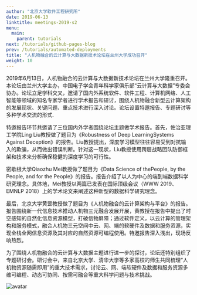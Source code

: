 ```yaml
---
author: "北京大学软件工程研究所"
date: 2019-06-13
linktitle: meetings-2019-s2
menu:
  main:
    parent: tutorials
next: /tutorials/github-pages-blog
prev: /tutorials/automated-deployments
title: "人机物融合的云计算与大数据新技术论坛在兰州大学成功召开"
weight: 10
---
```

2019年6月13日，人机物融合的云计算与大数据新技术论坛在兰州大学隆重召开。本论坛由兰州大学主办，中国电子学会青年科学家俱乐部“云计算与大数据”专委会协办。论坛立足学科交叉，邀请了国内外系统软件、软件工程、计算机网络、人工智能等领域的知名专家学者进行学术报告和研讨，围绕人机物融合新型云计算架构的发展现状、关键问题、重点技术进行深入讨论。论坛设置特邀报告、专题研讨等多种学术交流的形式.
<!--more-->
特邀报告环节共邀请了三位国内外学者围绕论坛主题做学术报告。首先，佐治亚理工学院Ling Liu教授做了题目为《Robustness of Deep LearningSystems Against Deception》的报告。Liu教授提出，深度学习模型往往容易受到对抗输入的欺骗，从而做出错误判断。针对这一现状，Liu教授使用跨层战略团队防御框架和技术来分析确保稳健的深度学习的可行性。

密歇根大学Qiaozhu Mei教授做了题目为《Data Science of thePeople, by the People, and for the People》的报告。报告介绍了以人为中心的端到端数据科学研究理念。具体地，Mei教授以两篇已发表在国际顶级会议（WWW 2019、EMNLP 2018）上的学术论文来阐述这种新型的数据科学研究理念。

最后，北京大学黄罡教授做了题目为《人机物融合的云计算架构与平台》的报告。报告围绕新一代信息技术推动人机物三元融合发展开展，黄教授在报告中提出了时空感知的自然化信息资源模型，打破信物屏障；通过软件定义，以云计算的管理架构和服务模式，融合人机物三元空间中云、网、端的软硬件及数据和服务资源，实现全栈全网信息资源及其对应的自然资源可编程使用。特邀报告深入浅出，现场反响热烈。

为了围绕人机物融合的云计算与大数据主题进行进一步的探讨，论坛还特别组织了专题研讨会。研讨会中，来自北京大学、清华大学等多家高校的师生共同梳理“人机物资源随需即用”的重大技术需求，讨论云、网、端软硬件及数据和服务资源多维可编程、动态可协同、按需可融合等重大科学问题与技术挑战。

![avatar](http://cdn.njuics.cn/img/2018yfb1004800.cn/hzkjdx.jpeg)